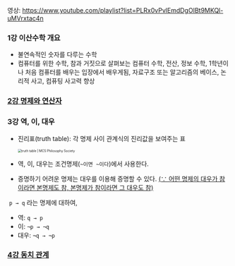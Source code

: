 영상: https://www.youtube.com/playlist?list=PLRx0vPvlEmdDgOIBt9MKQl-uMVrxtac4n

### 1강 이산수학 개요

- 불연속적인 숫자를 다루는 수학
- 컴퓨터를 위한 수학, 참과 거짓으로 살펴보는 컴퓨터 수학, 전산, 정보 수학, 1학년이나 처음 컴퓨터를 배우는 입장에서 배우게됨, 자료구조 또는  알고리즘의 베이스, 논리적 사고, 컴퓨팅 사고력 향상

### [2강 명제와 연산자](명제와-연산자.md)

### 3강 역, 이, 대우

- 진리표(truth table): 각 명제 사이 관계식의 진리값을 보여주는 표
  
  <img src="https://mcsphilsoc.files.wordpress.com/2012/11/truth-table.png" alt="truth table | MCS Philosophy Society" style="zoom:50%;" />

- 역, 이, 대우는 조건명제(`~이면 ~이다`)에서 사용한다. 

- 증명하기 어려운 명제는 대우를 이용해 증명할 수 있다. <u>(∵ 어떤 명제의 대우가 참이라면 본명제도 참, 본명제가 참이라면 그 대우도 참)</u>

​    `p → q` 라는 명제에 대하여,

- 역: `q → p`
- 이: `¬p → ¬q`
- 대우: `¬q → ¬p`

### [4강 동치 관계](동치-관계.md)